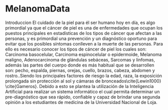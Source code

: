 # MelanomaData
Introduccion
El cuidado de la piel para él ser humano hoy en día, es algo primordial ya que el cáncer de piel es una de enfermedades que ocupan los puestos principales en estadísticas de los tipos de cáncer que afectan a las personas, y es primordial una prevención y un diagnóstico oportuno para evitar que los posibles síntomas conlleven a la muerte de las personas. Para ello es necesario conocer los tipos de cáncer de piel los cuales son: Carcinoma basocelular, Carcinoma espinocelular o epidermoide, Melanoma maligno, Adenocarcinoma de glándulas sebáceas, Sarcomas y linfomas, además las partes del cuerpo donde es más habitual que se desarrollen son: pecho, espalda, piernas, orejas, cuello, brazos, cabeza, abdomen y rostro..Siendo los principales factores de riesgo la edad, raza, la exposición prolongada sin protección al sol y cámaras de bronceados\cite{Lewin1000} \cite{Gameros}. Debido a esto se plantea la utilización de la Inteligencia Artificial para realizar un sistema informático el cual permita determinar un pre-diagnóstico que sea rápido, confiable y capaz de brindar una segunda opinión a los estudiantes de medicina de la Universidad Nacional de Loja.
